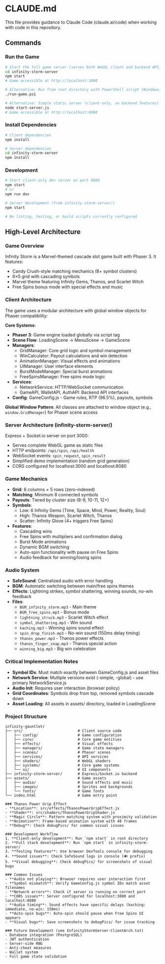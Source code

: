 # CLAUDE.md

This file provides guidance to Claude Code (claude.ai/code) when working with code in this repository.

## Commands

### Run the Game
```bash
# Start the full game server (serves both WebGL client and backend API)
cd infinity-storm-server
npm start
# Game accessible at http://localhost:3000

# Alternative: Run from root directory with PowerShell script (Windows)
./run-game.ps1

# Alternative: Simple static server (client-only, no backend features)
node start-server.js
# Game accessible at http://localhost:8080
```

### Install Dependencies
```bash
# Client dependencies
npm install

# Server dependencies
cd infinity-storm-server
npm install
```

### Development
```bash
# Start client-only dev server on port 8080
npm start
# or
npm run dev

# Server development (from infinity-storm-server/)
npm start

# No linting, testing, or build scripts currently configured
```

## High-Level Architecture

### Game Overview
Infinity Storm is a Marvel-themed cascade slot game built with Phaser 3. It features:
- Candy Crush-style matching mechanics (8+ symbol clusters)
- 6×5 grid with cascading symbols
- Marvel theme featuring Infinity Gems, Thanos, and Scarlet Witch
- Free Spins bonus mode with special effects and music

### Client Architecture
The game uses a modular architecture with global window objects for Phaser compatibility:

**Core Systems:**
- **Phaser 3**: Game engine loaded globally via script tag
- **Scene Flow**: LoadingScene → MenuScene → GameScene
- **Managers**: 
  - GridManager: Core grid logic and symbol management
  - WinCalculator: Payout calculations and win detection
  - AnimationManager: Visual effects and animations
  - UIManager: User interface elements
  - BurstModeManager: Special burst animations
  - FreeSpinsManager: Free spins mode logic
- **Services**: 
  - NetworkService: HTTP/WebSocket communication
  - GameAPI, WalletAPI, AuthAPI: Backend API interfaces
- **Config**: GameConfig.js - Game rules, RTP (96.5%), payouts, symbols

**Global Window Pattern**: All classes are attached to window object (e.g., `window.GridManager`) for Phaser scene access

### Server Architecture (infinity-storm-server/)
Express + Socket.io server on port 3000:
- Serves complete WebGL game as static files
- HTTP endpoints: `/api/spin`, `/api/health`
- WebSocket events: `spin_request`, `spin_result`
- Simplified demo implementation (random grid generation)
- CORS configured for localhost:3000 and localhost:8080

### Game Mechanics
- **Grid**: 6 columns × 5 rows (zero-indexed)
- **Matching**: Minimum 8 connected symbols
- **Payouts**: Tiered by cluster size (8-9, 10-11, 12+)
- **Symbols**:
  - Low: 6 Infinity Gems (Time, Space, Mind, Power, Reality, Soul)
  - High: Thanos Weapon, Scarlet Witch, Thanos
  - Scatter: Infinity Glove (4+ triggers Free Spins)
- **Features**: 
  - Cascading wins
  - Free Spins with multipliers and confirmation dialog
  - Burst Mode animations
  - Dynamic BGM switching
  - Auto-spin functionality with pause on Free Spins
  - Audio feedback for winning/losing spins

### Audio System
- **SafeSound**: Centralized audio with error handling
- **BGM**: Automatic switching between main/free spins themes
- **Effects**: Lightning strikes, symbol shattering, winning sounds, no-win feedback
- **Files**:
  - `BGM_infinity_storm.mp3` - Main theme
  - `BGM_free_spins.mp3` - Bonus mode
  - `lightning_struck.mp3` - Scarlet Witch effect
  - `symbol_shattering.mp3` - Win sound
  - `kaching.mp3` - Winning spins sound effect
  - `spin_drop_finish.mp3` - No-win sound (150ms delay timing)
  - `thanos_power.mp3` - Thanos power effects
  - `thanos_finger_snap.mp3` - Thanos special action
  - `winning_big.mp3` - Big win celebration

### Critical Implementation Notes
- **Symbol IDs**: Must match exactly between GameConfig.js and asset files
- **Network Service**: Multiple versions exist (-simple, -global) - use primary NetworkService.js
- **Audio Init**: Requires user interaction (browser policy)
- **Grid Coordinates**: Symbols drop from top, removed symbols cascade down
- **Asset Loading**: All assets in assets/ directory, loaded in LoadingScene

### Project Structure
```
infinity-gauntlet/
├── src/                         # Client source code
│   ├── config/                  # Game configuration
│   ├── core/                    # Core game entities
│   ├── effects/                 # Visual effects
│   ├── managers/                # Game state managers
│   ├── scenes/                  # Phaser scenes
│   ├── services/                # API services
│   ├── shaders/                 # WebGL shaders
│   ├── systems/                 # Core game systems
│   └── ui/                      # UI components
├── infinity-storm-server/       # Express/Socket.io backend
├── assets/                      # Game assets
│   ├── audio/                   # Sound effects and music
│   ├── images/                  # Sprites and backgrounds
│   └── fonts/                   # Game fonts
└── index.html                   # Game entry point

### Thanos Power Grip Effect
- **Location**: src/effects/ThanosPowerGripEffect.js
- **Shader**: src/shaders/ThanosPowerGripShader.js
- **Magic Circle**: Pattern matching system with proximity validation
- **Animation**: Frame-based animation system with 48 frames
- **Debug**: Check debugPics/ for common visual issues

### Development Workflow
1. **Client-only development**: Run `npm start` in root directory
2. **Full stack development**: Run `npm start` in infinity-storm-server/
3. **Testing features**: Use browser DevTools console for debugging
4. **Sound issues**: Check SafeSound logs in console (🔊 prefix)
5. **Visual debugging**: Check debugPics/ for screenshots of visual bugs

### Common Issues
- **Audio not playing**: Browser requires user interaction first
- **Symbol mismatch**: Verify GameConfig.js symbol IDs match asset filenames
- **Network errors**: Check if server is running on correct port
- **CORS issues**: Server configured for localhost:3000 and localhost:8080
- **Audio timing**: Sound effects have specific delays (kaching: immediate, no-win: 150ms)
- **Auto-spin bugs**: Auto-spin should pause when Free Spins UI appears
- **Visual bugs**: Save screenshots to debugPics/ for issue tracking

### Future Development (see InfinityStormServer-ClientArch.txt)
- Database integration (PostgreSQL)
- JWT authentication
- Server-side RNG
- Anti-cheat measures
- Wallet system
- Full game state validation